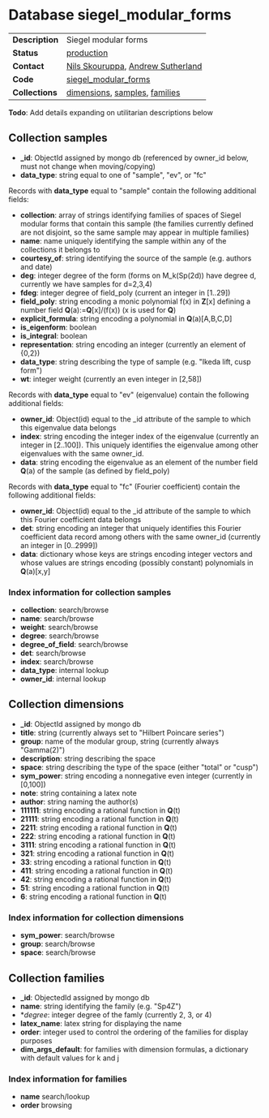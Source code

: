 # Database siegel_modular_forms

| | |
|---|---|
|**Description**|Siegel modular forms|
|**Status**|[production](http://www.lmfdb.org/ModularForm/GSp/Q/)|
|**Contact**|[Nils Skouruppa](https://github.com/nilsskoruppa), [Andrew Sutherland](https://github.com/AndrewVSutherland)|
|**Code**|[siegel_modular_forms](https://github.com/LMFDB/lmfdb/tree/master/lmfdb/siegel_modular_forms)|
|**Collections**|[dimensions](http://www.lmfdb.org/api/siegel_modular_forms/dimensions), [samples](http://www.lmfdb.org/api/siegel_modular_forms/samples), [families](http://www.lmfdb.org/api/siegel_modular_forms/families)| 
**Todo**: Add details expanding on utilitarian descriptions below

## Collection samples
* **_id**: ObjectId assigned by mongo db (referenced by owner_id below, must not change when moving/copying)
* **data_type**: string equal to one of "sample", "ev", or "fc"

Records with **data_type** equal to "sample" contain the following additional fields:
* **collection**: array of strings identifying families of spaces of Siegel modular forms that contain this sample (the families currently defined are not disjoint, so the same sample may appear in multiple families)
* **name**: name uniquely identifying the sample within any of the collections it belongs to
* **courtesy_of**: string identifying the source of the sample (e.g. authors and date)
* **deg**: integer degree of the form (forms on M_k(Sp(2d)) have degree d, currently we have samples for d=2,3,4)
* **fdeg**: integer degree of field_poly (current an integer in [1..29])
* **field_poly**: string encoding a monic polynomial f(x) in **Z**[x] defining a number field **Q**(a):=**Q**[x]/(f(x)) (x is used for **Q**)
* **explicit_formula**: string encoding a polynomial in **Q**(a)[A,B,C,D]
* **is_eigenform**: boolean
* **is_integral**: boolean
* **representation**: string encoding an integer (currently an element of {0,2})
* **data_type**: string describing the type of sample (e.g. "Ikeda lift, cusp form")
* **wt**: integer weight (currently an even integer in [2,58])

Records with **data_type** equal to "ev" (eigenvalue) contain the following additional fields:
* **owner_id**: Object(id) equal to the _id attribute of the sample to which this eigenvalue data belongs
* **index**: string encoding the integer index of the eigenvalue (currently an integer in [2..100]).  This uniquely identifies the eigenvalue among other eigenvalues with the same owner_id.
* **data**: string encoding the eigenvalue as an element of the number field **Q**(a) of the sample (as defined by field_poly)

Records with **data_type** equal to "fc" (Fourier coefficient) contain the following additional fields:
* **owner_id**: Object(id) equal to the _id attribute of the sample to which this Fourier coefficient data belongs
* **det**: string encoding an integer that uniquely identifies this Fourier coefficient data record among others with the same owner_id (currently an integer in [0..2999])
* **data**: dictionary whose keys are strings encoding integer vectors and whose values are strings encoding (possibly constant) polynomials in **Q**(a)[x,y]

### Index information for collection samples
* **collection**: search/browse
* **name**: search/browse
* **weight**: search/browse
* **degree**: search/browse
* **degree_of_field**: search/browse
* **det**: search/browse
* **index**: search/browse
* **data_type**: internal lookup
* **owner_id**: internal lookup

## Collection dimensions
* **_id**: ObjectId assigned by mongo db
* **title**: string (currently always set to "Hilbert Poincare series")
* **group**: name of the modular group, string (currently always "Gamma(2)")
* **description**: string describing the space
* **space**: string describing the type of the space (either "total" or "cusp")
* **sym_power**: string encoding a nonnegative even integer (currently in [0,100])
* **note**: string containing a latex note
* **author**: string naming the author(s)
* **111111**: string encoding a rational function in **Q**(t)
* **21111**: string encoding a rational function in **Q**(t)
* **2211**: string encoding a rational function in **Q**(t)
* **222**: string encoding a rational function in **Q**(t)
* **3111**: string encoding a rational function in **Q**(t)
* **321**: string encoding a rational function in **Q**(t)
* **33**: string encoding a rational function in **Q**(t)
* **411**: string encoding a rational function in **Q**(t)
* **42**: string encoding a rational function in **Q**(t)
* **51**: string encoding a rational function in **Q**(t)
* **6**: string encoding a rational function in **Q**(t)

### Index information for collection dimensions
* **sym_power**: search/browse
* **group**: search/browse
* **space**: search/browse

## Collection families
* **_id**: ObjectedId assigned by mongo db
* **name**: string identifying the family (e.g. "Sp4Z")
* **degree*: integer degree of the famly (currently 2, 3, or 4)
* **latex_name**: latex string for displaying the name
* **order**: integer used to control the ordering of the families for display purposes
* **dim_args_default**: for families with dimension formulas, a dictionary with default values for k and j

### Index information for families
* **name** search/lookup
* **order** browsing
